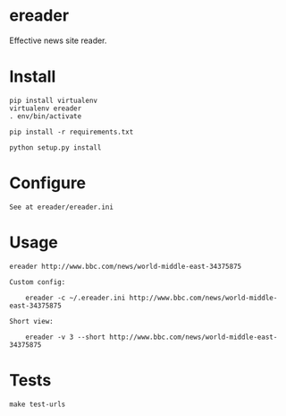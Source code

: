 ereader
=======

Effective news site reader.


Install
=======
    
    
    pip install virtualenv
    virtualenv ereader
    . env/bin/activate

    pip install -r requirements.txt

    python setup.py install

Configure
=========

    See at ereader/ereader.ini
    

Usage
=====

    
    ereader http://www.bbc.com/news/world-middle-east-34375875

    Custom config:

        ereader -c ~/.ereader.ini http://www.bbc.com/news/world-middle-east-34375875

    Short view:

        ereader -v 3 --short http://www.bbc.com/news/world-middle-east-34375875

Tests
=====

    make test-urls


